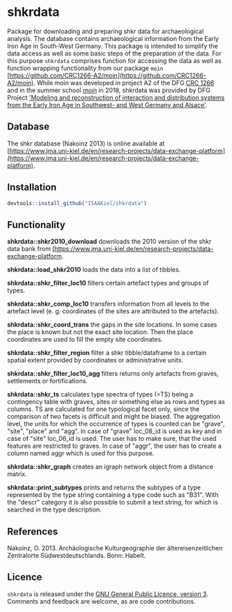 # shkrdata

Package for downloading and preparing shkr data for archaeological analysis. The database contains archaeological information from the Early Iron Age in South-West Germany. This package is intended to simplify the data access as well as some basic steps of the preparation of the data. For this purpose `shkrdata` comprises function for accessing the data as well as function wrapping functionality from our package `moin` [https://github.com/CRC1266-A2/moin](https://github.com/CRC1266-A2/moin). While moin was developed in project A2 of the DFG [CRC 1266](http://www.sfb1266.uni-kiel.de?set_language=en) and in the summer school [*moin*](http://www.ufg.uni-kiel.de/de/aktuelles/events/tagungen-ausstellungen/copy_of_mosaic2018) in 2018, shkrdata was provided by DFG Project ['Modeling and reconstruction of interaction and distribution systems from the Early Iron Age in Southwest- and West Germany and Alsace'](http://gepris.dfg.de/gepris/projekt/252470382?language=en). 

## Database

The shkr database (Nakoinz 2013) is online available at [https://www.jma.uni-kiel.de/en/research-projects/data-exchange-platform](https://www.jma.uni-kiel.de/en/research-projects/data-exchange-platform).


## Installation

``` r
devtools::install_github("ISAAKiel/shkrdata")
```

## Functionality

**shkrdata::shkr2010_download**  downloads the 2010 version of the shkr data bank from [https://www.jma.uni-kiel.de/en/research-projects/data-exchange-platform.

**shkrdata::load_shkr2010**    loads the data into a list of tibbles.

**shkrdata::shkr_filter_loc10**   filters certain artefact types and groups of types.

**shkrdata::shkr_comp_loc10** transfers information from all levels to the artefact level (e. g. coordinates of the sites are attributed to the artefacts).

**shkrdata::shkr_coord_trans** the gaps in the site locations. In some cases the place is known but not the exact site location. Then the place coordinates are used to fill the empty site coordinates.

**shkrdata::shkr_filter_region**  filter a shkr tibble/dataframe to a certain spatial extent provided by coordinates or administrative units.

**shkrdata::shkr_filter_loc10_agg**    filters returns only artefacts from graves, settlements or fortifications.

**shkrdata::shkr_ts**   calculates type spectra of types (=TS) being a contingency table with graves, sites or something else as rows and types as columns. TS are calculated for one typological facet only, since the comparison of two facets is difficult and might be biased. The aggregation level, the units for which the occurrence of types is counted can be "grave", "site", "place" and "agg". In case of "grave" loc_08_id is used as key and in case of "site" loc_06_id is used. The user has to make sure, that the used features are restricted to graves. In case of "aggr", the user has to create a column named aggr which is used for this purpose.

**shkrdata::shkr_graph**  creates an igraph network object from a distance matrix.

**shkrdata::print_subtypes**  prints and returns the subtypes of a type represented by the type string containing a type code such as "B31". With the "descr" category it is also possible to submit a text string, for which is searched in the type description.


## References

Nakoinz, O. 2013. Archäologische Kulturgeographie der ältereisenzeitlichen Zentralorte Südwestdeutschlands. Bonn: Habelt.

## Licence

`shkrdata` is released under the [GNU General Public Licence, version 3](http://www.r-project.org/Licenses/GPL-3). Comments and feedback are welcome, as are code contributions.
